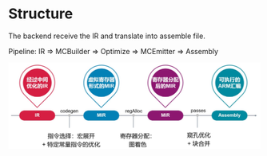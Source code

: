 # Structure

The backend receive the IR and translate into assemble file.

Pipeline: IR => MCBuilder => Optimize => MCEmitter => Assembly

![pipeline of backend](../../doc/image/pipeline_of_backend.jpg)